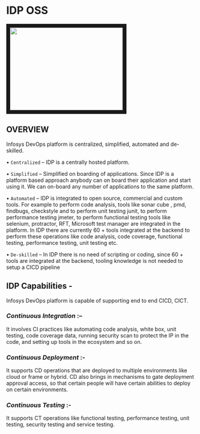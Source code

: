 
# IDP OSS
<a href="https://asciinema.org/a/42383"><img src="https://asciinema.org/a/42383.png" width="300" height="220" border="10"/></a>


## OVERVIEW

Infosys DevOps platform is centralized, simplified, automated and de-skilled. 

•	`Centralized` – IDP is a centrally hosted platform. 

•	`Simplified` – Simplified on boarding of applications. Since IDP is a platform based approach anybody can on board their application and start using it. We can on-board any number of applications to the same platform.  

•	`Automated` – IDP is integrated to open source, commercial and custom tools. For example to perform code analysis, tools like sonar cube , pmd, findbugs, checkstyle and to perform unit testing junit, to perform performance testing jmeter, to perform functional testing tools like selenium, protractor, RFT, Microsoft test manager  are integrated in the platform. In IDP there are currently 60 + tools integrated at the backend to perform these operations like code analysis, code coverage, functional testing, performance testing, unit testing etc.

•	`De-skilled` – In IDP there is no need of scripting or coding, since 60 + tools are integrated at the backend, tooling knowledge is not needed to setup a CICD pipeline

## IDP Capabilities - 
Infosys DevOps platform is capable of supporting end to end CICD, CICT. 

### *Continuous Integration* :– 
It involves CI practices like automating code analysis, white box, unit testing, code coverage data, running security scan to protect the IP in the code, and setting up tools in the ecosystem and so on. 

### *Continuous Deployment* :- 
It supports CD operations that are deployed to multiple environments like cloud or frame or hybrid. CD also brings in mechanisms to gate deployment approval access, so that certain people will have certain abilities to deploy on certain environments.  

### *Continuous Testing* :-
It supports CT operations like functional testing, performance testing, unit testing, security testing and service testing. 




